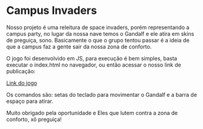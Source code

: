 
# Campus Invaders

Nosso projeto é uma releitura de space invaders, porém representando a campus party, no lugar da nossa nave temos o Gandalf e ele atira em skins de preguiça, sono. Basicamente o que o grupo tentou passar é a ideia de que a campus faz a gente sair da nossa zona de conforto.

O jogo foi desenvolvido em JS, para execução é bem simples, basta executar o index.html no navegador, ou então acessar o nosso link de publicação: 

[Link do jogo]("https://campus-invaders.vercel.app/")

Os comandos são: setas do teclado para movimentar o Gandalf e a barra de espaço para atirar.

Muito obrigado pela oportunidade e Eles que lutem contra a zona de conforto, xô preguiça!
